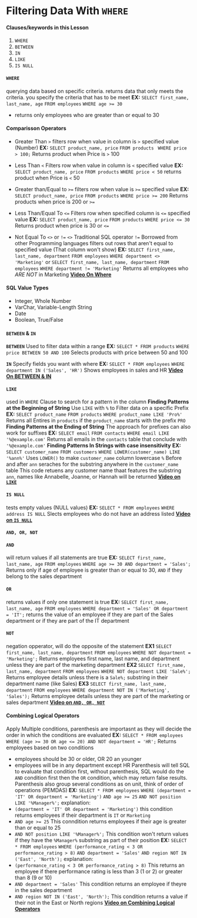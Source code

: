 # Filtering Data With `WHERE`
#### Clauses/keywords in this Lesson
1. `WHERE`
2. `BETWEEN`
3. `IN`
4. `LIKE`
5. `IS NULL`
#### `WHERE`
querying data based on specific criteria. returns data that only meets the criteria. you specify the criteria that has to be meet
**EX:**
`SELECT first_name, last_name, age`
`FROM employees`
`WHERE age >= 30`
- returns only employees who are greater than or equal to 30
#### Comparisson Operators 
- Greater Than `>`
filters row when value in column is `>` specified value (Number)
**EX:**
`SELECT product_name, price`
`FROM products `
`WHERE price > 100;`
Returns product when Price is `>` 100

- Less Than `<`
Filters row when value in column is `<` specified value
**EX:**
`SELECT product_name, price`
`FROM products`
`WHERE price < 50`
returns product when Price is `<` 50

- Greater than/Equal to `>=`
filters row when value is `>=` specified value
**EX:**
`SELECT product_name, price`
`FROM products`
`WHERE price >= 200`
Returns products when price is 200 or `>=`

- Less Than/Equal To `<=`
Filters row when specified column is `<=` specified value
**EX:**
`SELECT product_name, price`
`FROM products`
`WHERE price <= 30`
Returns product when price is 30 or `<=`

- Not Equal To `<>` or `!=`
`<>` Traditional SQL operator
`!=` Borrowed from other Programming languages
filters out rows that aren't equal to specified value (That column won't show)
**EX:**
`SELECT first_name, last_name, department`
`FROM employees`
`WHERE department <> 'Marketing'`
or
`SELECT first_name, last_name, department`
`FROM employees`
`WHERE department != 'Marketing'`
Returns all employees who *ARE NOT* in Marketing
**[Video On Where](https://www.loom.com/share/bd7a66412707469792f86d7f59db1ca5?sid=48a69ad8-3d7f-4c25-b032-dea39779a07b)**
#### SQL Value Types
- Integer, Whole Number
- VarChar, Variable-Length String
- Date
- Boolean, True/False
#### `BETWEEN` & `IN`
**`BETWEEN`**
Used to filter data within a range 
**EX:**
`SELECT * FROM products`
`WHERE price BETWEEN 50 AND 100`
Selects products with price between 50 and 100

**`IN`**
Specify fields you want with where
**EX:**
`SELECT * FROM employees`
`WHERE department IN ('Sales', 'HR')`
Shows employees in sales and HR
**[Video On BETWEEN & IN](https://www.loom.com/share/f715d55cbd784c3aaaf16c9bfc3573b1?sid=edc63dcf-36af-4b0f-9fb0-8fd758abc939)**
#### `LIKE`
used in `WHERE` Clause to search for a pattern in the column
**Finding Patterns at the Beginning of String**
Use `LIKE` with `%` to Filter data on a specific Prefix
**EX:**
`SELECT product_name`
`FROM products`
`WHERE product_name LIKE 'Pro%'`
Returns all Entires in `products` if the `product_name` starts with the prefix `PRO`
**Finding Patterns at the Ending of String**
The approach for prefixes can also work for suffixes
**EX:**
`SELECT email`
`FROM contacts`
`WHERE email LIKE '%@example.com'`
Returns all emails in the `contacts` table that conclude with `'%@example.com'`
**Finding Patterns In Strings with case insensitivity**
**EX:**
`SELECT customer_name`
`FROM customers`
`WHERE LOWER(customer_name) LIKE '%ann%'`
Uses `LOWER()` to make `customer_name` column lowercase 
`%` Before and after `ann` seraches for the substring anywhere in the `customer_name` table
This code retuens any customer name thaat features the substring `ann`, names like Annabelle, Joanne, or Hannah will be returned
**[Video on `LIKE`](https://www.loom.com/share/60c9376a5dba4ba689b95479bb7b729d?sid=d22dd997-6a3d-4b6d-a743-660a82648d82)**
#### `IS NULL`
tests empty values (NULL values)
**EX:**
`SELECT * FROM employees`
`WHERE address IS NULL`
Slects employees who do not have an address listed
**[Video on `IS NULL`](https://www.loom.com/share/f1dd8b1eab454dfc85dcfdd140e89d29?sid=8a3a58e4-3f37-4d43-bec8-d8123a9f2b73)**
#### `AND, OR, NOT`
#### `AND`
will return values if all statements are true
**EX:**
`SELECT first_name, last_name, age`
`FROM employees`
`WHERE age >= 30 AND department = 'Sales';`
Returns only if age of employee is greater than or equal to 30, `AND` if they belong to the sales department
#### `OR`
returns values if only one statement is true
**EX:**
`SELECT first_name, last_name, age`
`FROM employees`
`WHERE department = 'Sales' OR department = 'IT';`
returns the value of an employee if they are part of the Sales department or if they are part of the IT department
#### `NOT`
negation opperator, will do the opposite of the statement
**EX1**
`SELECT first_name, last_name, department`
`FROM employees`
`WHERE NOT department = 'Marketing';`
Returns employees first name, last name, and department unless they are part of the marketing department
**EX2**
`SELECT first_name, last_name, department`
`FROM employees`
`WHERE NOT department LIKE 'Sale%';`
Returns employee details unless there is a `Sale%;` substring in their department name (like Sales)
**EX3**
`SELECT first_name, last_name, department`
`FROM employees`
`WHERE department NOT IN ('Marketing', 'Sales');`
Returns employee details unless they are part of the marketing or sales department
**[Video on `AND, OR, NOT`](https://www.loom.com/share/229233a9bd2441898fcdab409ab55f17?sid=79fca880-e811-4549-8414-086fc72b6db5)**
#### Combining Logical Operators
Apply Multiple conditions, parenthesis are importasnt as they will decide the order in which the conditions are evaluated
**EX:**
`SELECT * FROM employees`
`WHERE (age >= 30 OR age <= 20) AND NOT department = 'HR';`
Returns employees based on two conditions
- employees should be 30 or older, OR 20 an younger 
- employees will be in any department except HR
Parenthesis will tell SQL to evaluate that condition first, without parenthesis, SQL would do the `AND` condition first then the `OR` condition, which may return false results.
Parenthesis also group several conditions as on unit, think of order of operations (PEMDAS)
**EX:**
`SELECT * FROM employees`
`WHERE (department = 'IT' OR department = 'Marketing')`
`AND age >= 25`
`AND NOT position LIKE '%Manager%';`
explanation:
- `(department = 'IT' OR department = 'Marketing')`
    this condition returns employees if their department is `IT` or `Marketing` 
- `AND age >= 25`
    This conndition returns employees if their age is greater than or equal to 25
- `AND NOT position LIKE '%Manager%';`
    This condition won't return values if they have the `%Manager%` substring as part of their position
**EX:**
`SELECT * FROM employees`
`WHERE (performance_rating < 3 OR performance_rating > 8)`
`AND department = 'Sales'`
`AND region NOT IN ('East', 'North');`
explanation:
- `(performance_rating < 3 OR performance_rating > 8)`
    This returns an employee if there performance rating is less than 3 (1 or 2) or greater than 8 (9 or 10)
- `AND department = 'Sales'`
    This condition returns an employee if theyre in the sales department 
- `AND region NOT IN ('East', 'North');`
    This condition returns a value if their not in the East or North regions
**[Video on Combining Logical Operators](https://www.loom.com/share/acedf51e72fb4dd88508eb2697b36950?sid=e350de0f-e327-4b6b-8f0e-a42412576c20)**